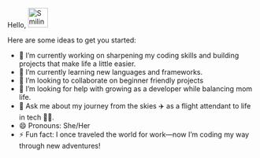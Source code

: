 Hello, 
<picture>
  <source media="(prefers-color-scheme: dark)" srcset="https://github.githubassets.com/images/icons/emoji/unicode/1f604.png?v8">
  <source media="(prefers-color-scheme: light)" srcset="https://github.githubassets.com/images/icons/emoji/unicode/1f603.png?v8">
  <img alt="Smiling emoji" src="https://github.githubassets.com/images/icons/emoji/unicode/1f604.png?v8" width="40">
</picture>




Here are some ideas to get you started:

- 🔭 I’m currently working on sharpening my coding skills and building projects that make life a little easier.
- 🌱 I’m currently learning new languages and frameworks.
- 👯 I’m looking to collaborate on beginner friendly projects
- 🤔 I’m looking for help with growing as a developer while balancing mom life.
- 💬 Ask me about my journey from the skies ✈️ as a flight attendant to life in tech 👩‍💻.
- 😄 Pronouns: She/Her
- ⚡ Fun fact: I once traveled the world for work—now I’m coding my way through new adventures!


